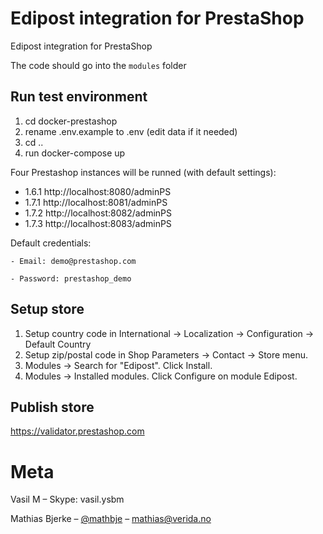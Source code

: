 # Edipost integration for PrestaShop

Edipost integration for PrestaShop

The code should go into the `modules` folder

## Run test environment

1. cd docker-prestashop
2. rename .env.example to .env (edit data if it needed)
2. cd ..
3. run docker-compose up

Four Prestashop instances will be runned (with default settings):
   - 1.6.1 http://localhost:8080/adminPS
   - 1.7.1 http://localhost:8081/adminPS
   - 1.7.2 http://localhost:8082/adminPS
   - 1.7.3 http://localhost:8083/adminPS
 
 Default credentials:
 
    - Email: demo@prestashop.com
    
    - Password: prestashop_demo

## Setup store
1. Setup country code in International -> Localization -> Configuration -> Default Country
2. Setup zip/postal code in Shop Parameters -> Contact -> Store menu.
3. Modules -> Search for "Edipost". Click Install.
4. Modules -> Installed modules. Click Configure on module Edipost.

## Publish store

https://validator.prestashop.com

# Meta 

Vasil M – Skype: vasil.ysbm

Mathias Bjerke – [@mathbje](https://twitter.com/mathbje) – mathias@verida.no
 